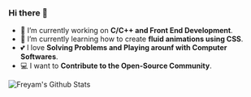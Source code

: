 ### Hi there 👋

- 🔭 I’m currently working on **C/C++ and Front End Development**.
- 🌱 I’m currently learning how to create **fluid animations using CSS**.
- 💕 I love **Solving Problems and Playing arounf with Computer Softwares**.
- 💻 I want to **Contribute to the Open-Source Community**.

![Freyam's Github Stats](https://github-readme-stats.vercel.app/api?username=freyam&show_icons=true&theme=algolia&count_private=true)
